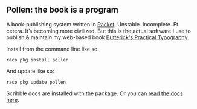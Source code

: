Pollen: the book is a program
-----------------------------

A book-publishing system written in [Racket](http://racket-lang.org). Unstable. Incomplete. Et cetera. It’s becoming more civilized. But this is the actual software I use to publish & maintain my web-based book [Butterick's Practical Typography](http://practicaltypography.com).

Install from the command line like so:

    raco pkg install pollen
    
And update like so:

    raco pkg update pollen

Scribble docs are installed with the package. Or you can [read the docs here](http://mbutterick.github.io/pollen/doc/).
